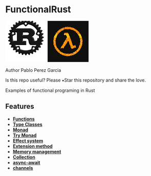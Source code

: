 # FunctionalRust
![My image](img/rust.jpg)
![My image](img/lambda.jpg)

Author Pablo Perez Garcia

Is this repo useful? Please ⭑Star this repository and share the love.

Examples of functional programing in Rust

## Features

* **[Functions](src/functions.rs)**
* **[Type Classes](src/type_classes.rs)**
* **[Monad](src/monad.rs)**
* **[Try Monad](src/try_monad.rs)**
* **[Effect system](src/effect_system.rs)**
* **[Extension method](src/extension_method.rs)**
* **[Memory management](src/memory_management.rs)**
* **[Collection](src/collection.rs)**
* **[async-await](src/async_programming.rs)**
* **[channels](src/channels_feature.rs)**

